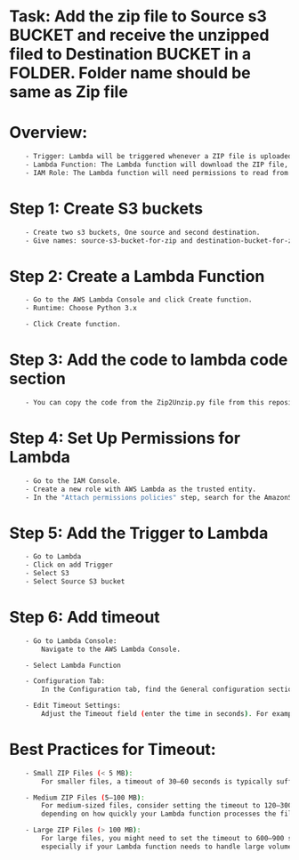 # Task: Add the zip file to Source s3 BUCKET and receive the unzipped filed to Destination BUCKET in a FOLDER. Folder name should be same as Zip file

# Overview:

```sh
    - Trigger: Lambda will be triggered whenever a ZIP file is uploaded to the source S3 bucket.
    - Lambda Function: The Lambda function will download the ZIP file, unzip it, and upload the extracted files to a folder in the destination S3 bucket.
    - IAM Role: The Lambda function will need permissions to read from the source bucket and write to the destination bucket.
```

# Step 1: Create S3 buckets

```sh
    - Create two s3 buckets, One source and second destination.
    - Give names: source-s3-bucket-for-zip and destination-bucket-for-zip
```

# Step 2: Create a Lambda Function

``` sh
    - Go to the AWS Lambda Console and click Create function.
    - Runtime: Choose Python 3.x 

    - Click Create function.
```

# Step 3: Add the code to lambda code section

``` sh
    - You can copy the code from the Zip2Unzip.py file from this repository and paste it to your lambda.
```

# Step 4: Set Up Permissions for Lambda

``` sh
    - Go to the IAM Console.
    - Create a new role with AWS Lambda as the trusted entity.
    - In the "Attach permissions policies" step, search for the AmazonS3FullAccess policy.
```

# Step 5: Add the Trigger to Lambda

```sh
    - Go to Lambda
    - Click on add Trigger
    - Select S3
    - Select Source S3 bucket
```

# Step 6: Add timeout 

```sh
    - Go to Lambda Console:
        Navigate to the AWS Lambda Console.

    - Select Lambda Function

    - Configuration Tab:
        In the Configuration tab, find the General configuration section.

    - Edit Timeout Settings:
        Adjust the Timeout field (enter the time in seconds). For example, set it to 120 seconds (2 minutes) 

```

# Best Practices for Timeout:

```sh
    - Small ZIP Files (< 5 MB):
        For smaller files, a timeout of 30–60 seconds is typically sufficient.

    - Medium ZIP Files (5–100 MB):
        For medium-sized files, consider setting the timeout to 120–300 seconds (2–5 minutes), 
        depending on how quickly your Lambda function processes the files.

    - Large ZIP Files (> 100 MB):
        For large files, you might need to set the timeout to 600–900 seconds (10–15 minutes), 
        especially if your Lambda function needs to handle large volumes of data or unzipping takes significant time.
```